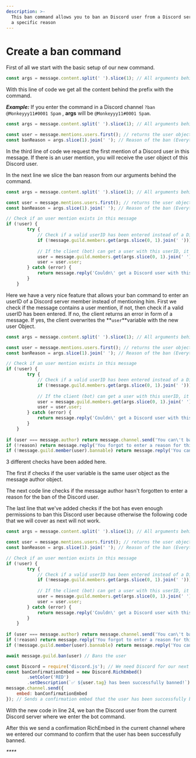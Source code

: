 ```yaml
---
description: >-
  This ban command allows you to ban an Discord user from a Discord server with
  a specific reason
---
```


# Create a ban command

First of all we start with the basic setup of our new command.

```javascript
const args = message.content.split(' ').slice(1); // All arguments behind the command name with the prefix
```

With this line of code we get all the content behind the prefix with the command. 

_**Example:**_ If you enter the command in a Discord channel `?ban @Monkeyyy11#0001 Spam` , **args** will be `@Monkeyyy11#0001 Spam`.



```javascript
const args = message.content.split(' ').slice(1); // All arguments behind the command name with the prefix

const user = message.mentions.users.first(); // returns the user object if an user mention exists
const banReason = args.slice(1).join(' '); // Reason of the ban (Everything behind the mention)
```

In the third line of code we request the first mention of a Discord user in this message. If there is an user mention, you will receive the user object of this Discord user.

In the next line we slice the ban reason from our arguments behind the command.



```javascript
const args = message.content.split(' ').slice(1); // All arguments behind the command name with the prefix

const user = message.mentions.users.first(); // returns the user object if an user mention exists
const banReason = args.slice(1).join(' '); // Reason of the ban (Everything behind the mention)

// Check if an user mention exists in this message
if (!user) {
		try {
		    // Check if a valid userID has been entered instead of a Discord user mention
			if (!message.guild.members.get(args.slice(0, 1).join(' '))) throw new Error('Couldn\' get a Discord user with this userID!');
			
			// If the client (bot) can get a user with this userID, it overwrites the current user variable to the user object that the client fetched
			user = message.guild.members.get(args.slice(0, 1).join(' '));
			user = user.user;
		} catch (error) {
			return message.reply('Couldn\' get a Discord user with this userID!');
		}
	}
```

Here we have a very nice feature that allows your ban command to enter an userID of a Discord server member instead of mentioning him. First we check if the message contains a user mention, if not, then check if a valid userID has been entered. If no, the client returns an error in form of a message. If yes, the client overwrites the **`user`**variable with the new user Object.



```javascript
const args = message.content.split(' ').slice(1); // All arguments behind the command name with the prefix

const user = message.mentions.users.first(); // returns the user object if an user mention exists
const banReason = args.slice(1).join(' '); // Reason of the ban (Everything behind the mention)

// Check if an user mention exists in this message
if (!user) {
		try {
		    // Check if a valid userID has been entered instead of a Discord user mention
			if (!message.guild.members.get(args.slice(0, 1).join(' '))) throw new Error('Couldn\' get a Discord user with this userID!');
			
			// If the client (bot) can get a user with this userID, it overwrites the current user variable to the user object that the client fetched
			user = message.guild.members.get(args.slice(0, 1).join(' '));
			user = user.user;
		} catch (error) {
			return message.reply('Couldn\' get a Discord user with this userID!');
		}
	}
	
if (user === message.author) return message.channel.send('You can\'t ban yourself'); // Check if the user mention or the entered userID is the message author himsmelf
if (!reason) return message.reply('You forgot to enter a reason for this ban!'); // Check if a reason has been given by the message author
if (!message.guild.member(user).bannable) return message.reply('You can\'t ban this user because you the bot has not sufficient permissions!'); // Check if the user is bannable with the bot's permissions
```

3 different checks have been added here. 

The first if checks if the user variable is the same user object as the message author object.

The next code line checks if the message author hasn't forgotten to enter a reason for the ban of the Discord user.

The last line that we've added checks if the bot has even enough permissions to ban this Discord user because otherwise the following code that we will cover as next will not work.



```javascript
const args = message.content.split(' ').slice(1); // All arguments behind the command name with the prefix

const user = message.mentions.users.first(); // returns the user object if an user mention exists
const banReason = args.slice(1).join(' '); // Reason of the ban (Everything behind the mention)

// Check if an user mention exists in this message
if (!user) {
		try {
		    // Check if a valid userID has been entered instead of a Discord user mention
			if (!message.guild.members.get(args.slice(0, 1).join(' '))) throw new Error('Couldn\' get a Discord user with this userID!');
			
			// If the client (bot) can get a user with this userID, it overwrites the current user variable to the user object that the client fetched
			user = message.guild.members.get(args.slice(0, 1).join(' '));
			user = user.user;
		} catch (error) {
			return message.reply('Couldn\' get a Discord user with this userID!');
		}
	}
	
if (user === message.author) return message.channel.send('You can\'t ban yourself'); // Check if the user mention or the entered userID is the message author himsmelf
if (!reason) return message.reply('You forgot to enter a reason for this ban!'); // Check if a reason has been given by the message author
if (!message.guild.member(user).bannable) return message.reply('You can\'t ban this user because you the bot has not sufficient permissions!'); // Check if the user is bannable with the bot's permissions

await message.guild.ban(user) // Bans the user

const Discord = require('discord.js'); // We need Discord for our next RichEmbeds
const banConfirmationEmbed = new Discord.RichEmbed()
		.setColor('RED')
		.setDescription(`✅ ${user.tag} has been successfully banned!`);
message.channel.send({
	embed: banConfirmationEmbed
}); // Sends a confirmation embed that the user has been successfully banned
```

With the new code in line 24, we ban the Discord user from the current Discord server where we enter the bot command. 

After this we send a confirmation RichEmbed in the current channel where we entered our command to confirm that the user has been successfully banned.







_\*\*\*\*_



